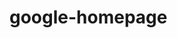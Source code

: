 # google-homepage

<title>Odin Project - HTML and CSS - www.theodinproject.com/web-development-101/html-css</title>

